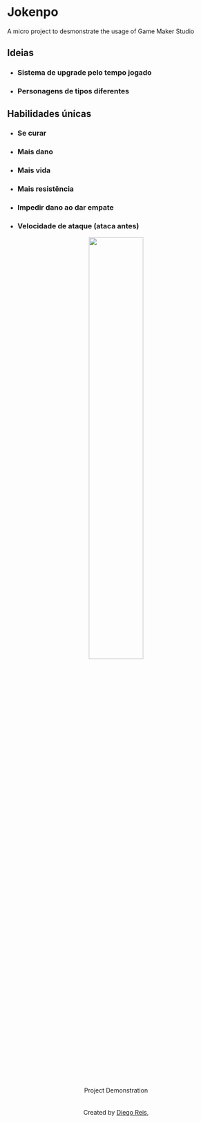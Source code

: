 # Jokenpo
A micro project to desmonstrate the usage of Game Maker Studio

## Ideias
 * ### Sistema de upgrade pelo tempo jogado
 * ### Personagens de tipos diferentes
 
 ## Habilidades únicas
 * ### Se curar
 * ### Mais dano
 * ### Mais vida
 * ### Mais resistência
 * ### Impedir dano ao dar empate
 * ### Velocidade de ataque (ataca antes)

<p align="center">
  <img width="50%" height="50%" src="https://github.com/diegolrs/RPG-Jokenpo/blob/master/Jokenp%C3%B4.gif">
</p>

<p align="center">
  Project Demonstration
  <br><br><br>
  <a>Created by</a>
  <a href="https://github.com/diegolrs">Diego Reis</a>, 
</p>

